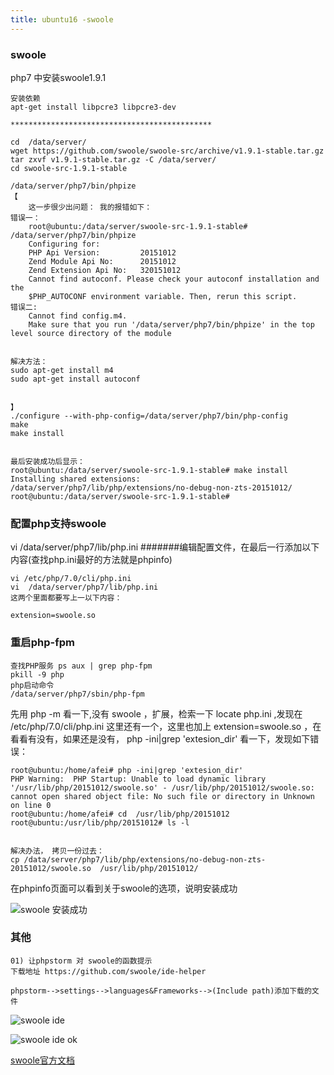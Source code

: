 ```yaml
---
title: ubuntu16 -swoole 
---
```

### swoole 

php7 中安装swoole1.9.1

```
安装依赖
apt-get install libpcre3 libpcre3-dev  

*********************************************

cd  /data/server/
wget https://github.com/swoole/swoole-src/archive/v1.9.1-stable.tar.gz
tar zxvf v1.9.1-stable.tar.gz -C /data/server/
cd swoole-src-1.9.1-stable

/data/server/php7/bin/phpize
【
	这一步很少出问题： 我的报错如下：
错误一：
	root@ubuntu:/data/server/swoole-src-1.9.1-stable# /data/server/php7/bin/phpize
	Configuring for:
	PHP Api Version:         20151012
	Zend Module Api No:      20151012
	Zend Extension Api No:   320151012
	Cannot find autoconf. Please check your autoconf installation and the
	$PHP_AUTOCONF environment variable. Then, rerun this script.
错误二:
	Cannot find config.m4. 
	Make sure that you run '/data/server/php7/bin/phpize' in the top level source directory of the module


解决方法：
sudo apt-get install m4
sudo apt-get install autoconf
	

】
./configure --with-php-config=/data/server/php7/bin/php-config
make
make install


最后安装成功后显示：
root@ubuntu:/data/server/swoole-src-1.9.1-stable# make install
Installing shared extensions:     /data/server/php7/lib/php/extensions/no-debug-non-zts-20151012/
root@ubuntu:/data/server/swoole-src-1.9.1-stable# 
```

### 配置php支持swoole

vi  /data/server/php7/lib/php.ini   #######编辑配置文件，在最后一行添加以下内容(查找php.ini最好的方法就是phpinfo)

```
vi /etc/php/7.0/cli/php.ini
vi  /data/server/php7/lib/php.ini  
这两个里面都要写上一以下内容：

extension=swoole.so
```

### 重启php-fpm

```
查找PHP服务 ps aux | grep php-fpm
pkill -9 php
php启动命令
/data/server/php7/sbin/php-fpm
```

先用 php -m 看一下,没有 swoole ，扩展，检索一下  locate php.ini   ,发现在  /etc/php/7.0/cli/php.ini  这里还有一个，这里也加上  extension=swoole.so   ，在看看有没有，如果还是没有，   php -ini|grep 'extesion_dir'  看一下，发现如下错误：

```
root@ubuntu:/home/afei# php -ini|grep 'extesion_dir'
PHP Warning:  PHP Startup: Unable to load dynamic library '/usr/lib/php/20151012/swoole.so' - /usr/lib/php/20151012/swoole.so: cannot open shared object file: No such file or directory in Unknown on line 0
root@ubuntu:/home/afei# cd  /usr/lib/php/20151012
root@ubuntu:/usr/lib/php/20151012# ls -l


解决办法， 拷贝一份过去： 
cp /data/server/php7/lib/php/extensions/no-debug-non-zts-20151012/swoole.so  /usr/lib/php/20151012/

```



在phpinfo页面可以看到关于swoole的选项，说明安装成功

![swoole 安装成功](/img/ubuntu/swoole/swoole_success.png "swoole 安装成功")

### 其他

```
01) 让phpstorm 对 swoole的函数提示
下载地址 https://github.com/swoole/ide-helper

phpstorm-->settings-->languages&Frameworks-->(Include path)添加下载的文件
```

![swoole ide](/img/ubuntu/swoole/swoole_ide.png "swoole ide")

![swoole ide ok](/img/ubuntu/swoole/swoole_ide_success.png "swoole ide ok")

 [swoole官方文档](https://wiki.swoole.com/wiki/page/6.html "swoole官方文档")































